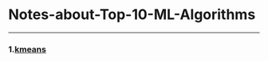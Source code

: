 # Notes-about-Top-10-ML-Algorithms
---------------------------------
### 1.[kmeans][1]

[1]:http://blog.csdn.net/linzch3/article/details/57418531

